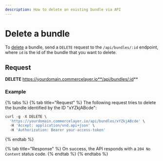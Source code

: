 ```yaml
---
description: How to delete an existing bundle via API
---
```


# Delete a bundle

To [delete](https://docs.commercelayer.io/developers/deleting-resources) a bundle, send a `DELETE` request to the `/api/bundles/:id` endpoint, where `id` is the id of the bundle that you want to delete.

## Request

**DELETE** https://yourdomain.commercelayer.io**/api/bundles/:id**

### Example

{% tabs %}
{% tab title="Request" %}
The following request tries to delete the bundle identified by the ID "xYZkjABcde":

```javascript
curl -g -X DELETE \
  'https://yourdomain.commercelayer.io/api/bundles/xYZkjABcde' \
  -H 'Accept: application/vnd.api+json' \
  -H 'Authorization: Bearer your-access-token'
```
{% endtab %}

{% tab title="Response" %}
On success, the API responds with a `204 No Content` status code.
{% endtab %}
{% endtabs %}
